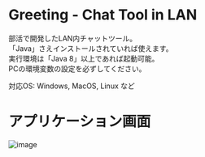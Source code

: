 # Greeting - Chat Tool in LAN
部活で開発したLAN内チャットツール。  
「Java」さえインストールされていれば使えます。  
実行環境は「Java 8」以上であれば起動可能。  
PCの環境変数の設定を必ずしてください。  

対応OS: Windows, MacOS, Linux など
# アプリケーション画面
![image](https://user-images.githubusercontent.com/109849033/180603413-d9260584-eb67-436d-a648-d3eca091d1da.png)

